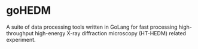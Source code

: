 # goHEDM
A suite of data processing tools written in GoLang for fast processing high-throughput high-energy X-ray diffraction microscopy (HT-HEDM) related experiment.
